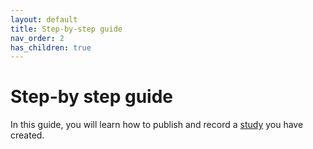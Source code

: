 ```yaml
---
layout: default
title: Step-by-step guide
nav_order: 2
has_children: true
---
```


# **Step-by step guide**

In this guide, you will learn how to publish and record a [study](https://www.youtube.com/watch?v=E6G3ZI9JKBQ) you have created.